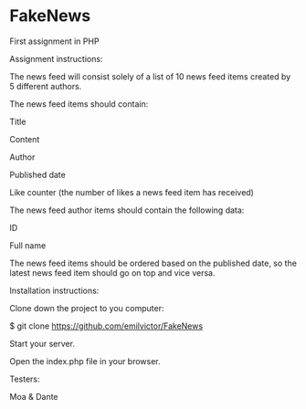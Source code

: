 # FakeNews

First assignment in PHP


Assignment instructions:

The news feed will consist solely of a list of 10 news feed items created by 5 different authors.


The news feed items should contain:

Title

Content

Author

Published date

Like counter (the number of likes a news feed item has received)


The news feed author items should contain the following data:

ID

Full name

The news feed items should be ordered based on the published date, so the latest news feed item should go on top and vice versa.



Installation instructions:

Clone down the project to you computer:

$ git clone https://github.com/emilvictor/FakeNews

Start your server.

Open the index.php file in your browser.


Testers:

Moa & Dante
